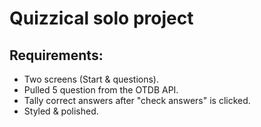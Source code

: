 # Quizzical solo project

## Requirements:
- Two screens (Start & questions).
- Pulled 5 question from the OTDB API.
- Tally correct answers after "check answers" is clicked.
- Styled  & polished.
